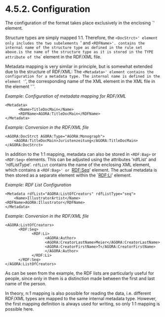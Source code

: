 # 4.5.2. Configuration

The configuration of the format takes place exclusively in the enclosing `<RDF>' element.

Structure types are simply mapped 1:1. Therefore, the `<DocStrct>' element only includes the two subelements `<Name>' and `<RDFName>'. `<Name>` contains the internal name of the structure type as defined in the rule set above. `<RDFName>` is the name of the structure type as it is stored in the TYPE attribute of the `<DocStruct>` element in the RDF/XML file.

Metadata mapping is very similar in principle, but is somewhat extended due to the structure of RDF/XML: The `<Metadata>' element contains the configuration for a metadata type. The internal name is defined in the element '`<Name>', the corresponding name of the XML element in the XML file in the element '`<RDFName>'.

_Example: Configuration of metadata mapping for RDF/XML_

```markup
<Metadata>
      <Name>TitleDocMain</Name>
      <RDFName>AGORA:TitleDocMain</RDFName>
</Metadata>
```

_Example: Conversion in the RDF/XML file_

```markup
<AGORA:DocStrct AGORA:Type="AGORA:Monograph">
    <AGORA:TitleDocMain>Juristenzeitung</AGORA:TitleDocMain>
</AGORA:DocStrct>
```

In addition to the 1:1 mapping, metadata can also be stored in `<RDF:Bag>` or `<RDF:Seq>` elements. This can be adjusted using the attributes 'rdfList' and 'rdfListType'. `rdfList` contains the name of the enclosing XML element, which contains a `<RDF:Bag>' or `<RDF:Seq>' element. The actual metadata is then stored as a separate element within the `<RDF:Li>' element.

_Example: RDF List Configuration_

```markup
<Metadata rdfList="AGORA:ListOfCreators" rdfListType="seq">
    <Name>IllustratorArtist</Name> <RDFName>AGORA:Illustrator</RDFName>
</Metadata>
```

_Example: Conversion in the RDF/XML file_

```markup
<AGORA:ListOfCreators>
      <RDF:Seq>
            <RDF:Li>
                  <AGORA:Author>
                  <AGORA:CreatorLastName>Meier</AGORA:CreatorLastName>
                  <AGORA:CreatorFirstName>T</AGORA:CreatorFirstName>
                  </AGORA:Author>
            </RDF:Li>
      </RDF:Seq>
</AGORA:ListOfCreators>
```

As can be seen from the example, the RDF lists are particularly useful for people, since only in them is a distinction made between the first and last name of the person.

In theory, n:1 mapping is also possible for reading the data, i.e. different RDF/XML types are mapped to the same internal metadata type. However, the first mapping definition is always used for writing, so only 1:1 mapping is possible here.

